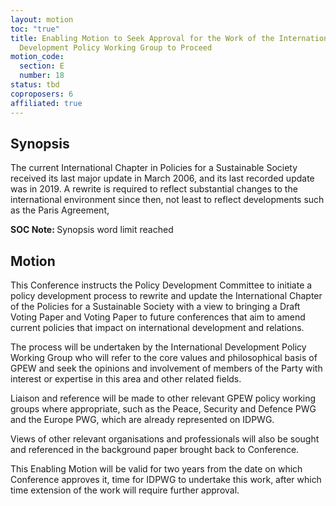 ```yaml
---
layout: motion
toc: "true"
title: Enabling Motion to Seek Approval for the Work of the International
  Development Policy Working Group to Proceed
motion_code:
  section: E
  number: 18
status: tbd
coproposers: 6
affiliated: true
---
```

## Synopsis

The current International Chapter in Policies for a Sustainable Society received its last major update in March 2006, and its last recorded update was in 2019. A rewrite is required to reflect substantial changes to the international environment since then, not least to reflect developments such as the Paris Agreement,

<p class="alert d-inline-block alert-primary"><strong>SOC Note: </strong> Synopsis word limit reached</p>

## Motion

This Conference instructs the Policy Development Committee to initiate a policy development process to rewrite and update the International Chapter of the Policies for a Sustainable Society with a view to bringing a Draft Voting Paper and Voting Paper to future conferences that aim to amend current policies that impact on international development and relations.

The process will be undertaken by the International Development Policy Working Group who will refer to the core values and philosophical basis of GPEW and seek the opinions and involvement of members of the Party with interest or expertise in this area and other related fields.

Liaison and reference will be made to other relevant GPEW policy working groups where appropriate, such as the Peace, Security and Defence PWG and the Europe PWG, which are already represented on IDPWG.

Views of other relevant organisations and professionals will also be sought and referenced in the background paper brought back to Conference.

This Enabling Motion will be valid for two years from the date on which Conference approves it, time for IDPWG to undertake this work, after which time extension of the work will require further approval.